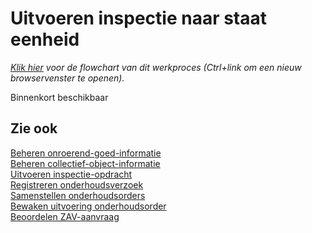 # Uitvoeren inspectie naar staat eenheid

*[Klik hier](https://cegeka-dsabestpracticeprocessen.mavimcloud.com//Portal/code?id=3a3&view=Chart&maximize=true) voor de flowchart van dit werkproces (Ctrl+link om een nieuw browservenster te openen).*

Binnenkort beschikbaar

## Zie ook

[Beheren onroerend-goed-informatie](../beheren-onroerend-goed-informatie/)  
[Beheren collectief-object-informatie](../beheren-collectief-object-informatie/)  
[Uitvoeren inspectie-opdracht](../uitvoeren-inspectie-opdracht/)  
[Registreren onderhoudsverzoek](../registreren-onderhoudsverzoek/)  
[Samenstellen onderhoudsorders](../samenstellen-onderhoudsorders/)  
[Bewaken uitvoering onderhoudsorder](../bewaken-uitvoering-onderhoudsorder/)  
[Beoordelen ZAV-aanvraag](../beoordelen-zav-aanvraag/)  
